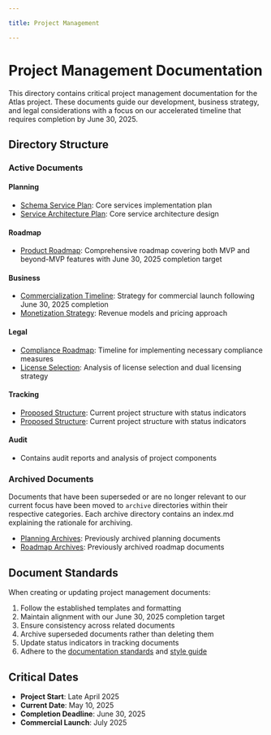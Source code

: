 ```yaml
---

title: Project Management

---
```



# Project Management Documentation

This directory contains critical project management documentation for the Atlas project. These documents guide our development, business strategy, and legal considerations with a focus on our accelerated timeline that requires completion by June 30, 2025.

## Directory Structure

### Active Documents

#### Planning
- [Schema Service Plan](./planning/schema_service_plan.md): Core services implementation plan
- [Service Architecture Plan](./planning/service_architecture_plan.md): Core service architecture design

#### Roadmap
- [Product Roadmap](./roadmap/product_roadmap.md): Comprehensive roadmap covering both MVP and beyond-MVP features with June 30, 2025 completion target

#### Business
- [Commercialization Timeline](./business/commercialization_timeline.md): Strategy for commercial launch following June 30, 2025 completion
- [Monetization Strategy](./business/monetization_strategy.md): Revenue models and pricing approach

#### Legal
- [Compliance Roadmap](./legal/compliance_roadmap.md): Timeline for implementing necessary compliance measures
- [License Selection](./legal/license_selection.md): Analysis of license selection and dual licensing strategy

<!-- Marketing section removed as it didn't fit our current use case -->

#### Tracking
- [Proposed Structure](./tracking/proposed_structure.md): Current project structure with status indicators
- [Proposed Structure](./tracking/proposed_structure.md): Current project structure with status indicators

#### Audit
- Contains audit reports and analysis of project components

### Archived Documents

Documents that have been superseded or are no longer relevant to our current focus have been moved to `archive` directories within their respective categories. Each archive directory contains an index.md explaining the rationale for archiving.

- [Planning Archives](./planning/archive/index.md): Previously archived planning documents
- [Roadmap Archives](./roadmap/archive/index.md): Previously archived roadmap documents

## Document Standards

When creating or updating project management documents:

1. Follow the established templates and formatting
2. Maintain alignment with our June 30, 2025 completion target
3. Ensure consistency across related documents
4. Archive superseded documents rather than deleting them
5. Update status indicators in tracking documents
6. Adhere to the [documentation standards](../contributing/documentation-standards.md) and [style guide](../contributing/style-guide.md)

## Critical Dates

- **Project Start**: Late April 2025
- **Current Date**: May 10, 2025
- **Completion Deadline**: June 30, 2025
- **Commercial Launch**: July 2025
